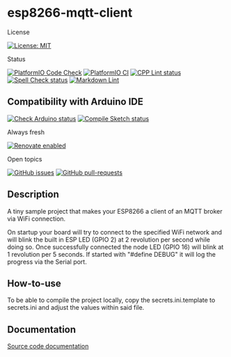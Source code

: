 # esp8266-mqtt-client

License

[![License: MIT](https://img.shields.io/badge/License-MIT-yellow.svg)](https://opensource.org/licenses/MIT)

Status

[![PlatformIO Code Check](https://github.com/TheRealArthurDent/esp8266-mqtt-client/actions/workflows/platformio-check.yaml/badge.svg)](https://github.com/TheRealArthurDent/esp8266-mqtt-client/actions/workflows/platformio-check.yaml)
[![PlatformIO CI](https://github.com/TheRealArthurDent/esp8266-mqtt-client/actions/workflows/platformio-ci.yaml/badge.svg)](https://github.com/TheRealArthurDent/esp8266-mqtt-client/actions/workflows/platformio-ci.yaml)
[![CPP Lint status](https://github.com/TheRealArthurDent/esp8266-mqtt-client/actions/workflows/cpp-lint.yaml/badge.svg)](https://github.com/TheRealArthurDent/esp8266-mqtt-client/actions/workflows/cpp-lint.yaml)
[![Spell Check status](https://github.com/TheRealArthurDent/esp8266-mqtt-client/actions/workflows/spell-check.yaml/badge.svg)](https://github.com/TheRealArthurDent/esp8266-mqtt-client/actions/workflows/spell-check.yaml)
[![Markdown Lint](https://github.com/TheRealArthurDent/esp8266-mqtt-client/actions/workflows/markdown-lint.yaml/badge.svg)](https://github.com/TheRealArthurDent/esp8266-mqtt-client/actions/workflows/markdown-lint.yaml)

## Compatibility with Arduino IDE

[![Check Arduino status](https://github.com/TheRealArthurDent/esp8266-mqtt-client/actions/workflows/check-arduino.yaml/badge.svg)](https://github.com/TheRealArthurDent/esp8266-mqtt-client/actions/workflows/check-arduino.yaml)
[![Compile Sketch status](https://github.com/TheRealArthurDent/esp8266-mqtt-client/actions/workflows/compile-sketch.yaml/badge.svg)](https://github.com/TheRealArthurDent/esp8266-mqtt-client/actions/workflows/compile-sketch.yaml)

Always fresh

[![Renovate enabled](https://img.shields.io/badge/renovate-enabled-brightgreen.svg)](https://renovatebot.com/)

Open topics

[![GitHub issues](https://img.shields.io/github/issues/TheRealArthurDent/esp8266-mqtt-client.svg)](https://GitHub.com/TheRealArthurDent/esp8266-mqtt-client/issues/)
[![GitHub pull-requests](https://img.shields.io/github/issues-pr/TheRealArthurDent/esp8266-mqtt-client.svg)](https://GitHub.com/TheRealArthurDent/esp8266-mqtt-client/pull/)

## Description

A tiny sample project that makes your ESP8266 a client of an MQTT broker via
WiFi connection.

On startup your board will try to connect to the specified WiFi network and
will blink the built in ESP LED (GPIO 2) at 2 revolution per second while
doing so. Once successfully connected the node LED (GPIO 16) will blink
at 1 revolution per 5 seconds. If started with "#define DEBUG" it will log
the progress via the Serial port.

## How-to-use

To be able to compile the project locally, copy the secrets.ini.template
to secrets.ini and adjust the values within said file.

## Documentation

[Source code documentation](https://therealarthurdent.github.io/esp8266-ota-capable/index.html)
